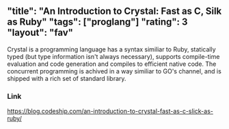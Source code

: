 "title": "An Introduction to Crystal: Fast as C, Silk as Ruby"
"tags": ["proglang"]
"rating": 3
"layout": "fav"
---

Crystal is a programming language has a syntax similiar to Ruby, statically typed (but type information isn't always necessary), supports compile-time evaluation and code generation and compiles to efficient native code. The concurrent programming is achived in a way similiar to GO's channel, and is shipped with a rich set of standard library.

### Link

https://blog.codeship.com/an-introduction-to-crystal-fast-as-c-slick-as-ruby/
